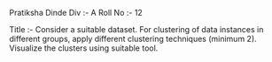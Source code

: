 Pratiksha Dinde 
Div :- A 
Roll No :- 12

Title :- Consider a suitable dataset. For clustering of data instances in different groups, apply different clustering techniques (minimum 2).
Visualize the clusters using suitable tool.
